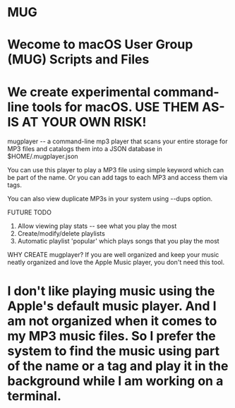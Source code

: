 # MUG
Wecome to macOS User Group (MUG) Scripts and Files
=======================================================
We create experimental command-line tools for macOS.
USE THEM AS-IS AT YOUR OWN RISK! 
=======================================================

mugplayer -- a command-line mp3 player that scans your entire storage
for MP3 files and catalogs them into a JSON database in $HOME/.mugplayer.json

You can use this player to play a MP3 file using simple keyword which 
can be part of the name. Or you can add tags to each MP3 and access them
via tags.

You can also view duplicate MP3s in your system using --dups option.

FUTURE TODO
1. Allow viewing play stats -- see what you play the most
2. Create/modify/delete playlists
3. Automatic playlist 'popular' which plays songs that you play the most


WHY CREATE mugplayer?
If you are well organized and keep your music neatly organized and love
the Apple Music player, you don't need this tool.

I don't like playing music using the Apple's default music player.
And I am not organized when it comes to my MP3 music files. So I prefer
the system to find the music using part of the name or a tag and play
it in the background while I am working on a terminal.
====================================================================

